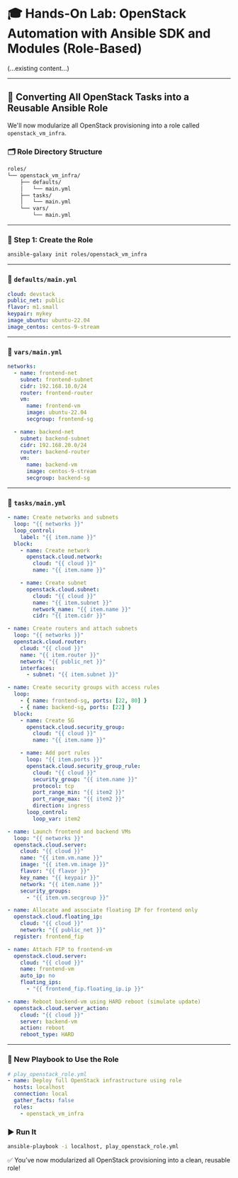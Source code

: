 # 🎓 Hands-On Lab: OpenStack Automation with Ansible SDK and Modules (Role-Based)

(...existing content...)

---

## 🔁 Converting All OpenStack Tasks into a Reusable Ansible Role

We'll now modularize all OpenStack provisioning into a role called `openstack_vm_infra`.

### 🗂️ Role Directory Structure

```bash
roles/
└── openstack_vm_infra/
    ├── defaults/
    │   └── main.yml
    ├── tasks/
    │   └── main.yml
    └── vars/
        └── main.yml
```

---

### 📝 Step 1: Create the Role

```bash
ansible-galaxy init roles/openstack_vm_infra
```

---

### 📄 `defaults/main.yml`

```yaml
cloud: devstack
public_net: public
flavor: m1.small
keypair: mykey
image_ubuntu: ubuntu-22.04
image_centos: centos-9-stream
```

---

### 📄 `vars/main.yml`

```yaml
networks:
  - name: frontend-net
    subnet: frontend-subnet
    cidr: 192.168.10.0/24
    router: frontend-router
    vm:
      name: frontend-vm
      image: ubuntu-22.04
      secgroup: frontend-sg

  - name: backend-net
    subnet: backend-subnet
    cidr: 192.168.20.0/24
    router: backend-router
    vm:
      name: backend-vm
      image: centos-9-stream
      secgroup: backend-sg
```

---

### 📄 `tasks/main.yml`

```yaml
- name: Create networks and subnets
  loop: "{{ networks }}"
  loop_control:
    label: "{{ item.name }}"
  block:
    - name: Create network
      openstack.cloud.network:
        cloud: "{{ cloud }}"
        name: "{{ item.name }}"

    - name: Create subnet
      openstack.cloud.subnet:
        cloud: "{{ cloud }}"
        name: "{{ item.subnet }}"
        network_name: "{{ item.name }}"
        cidr: "{{ item.cidr }}"

- name: Create routers and attach subnets
  loop: "{{ networks }}"
  openstack.cloud.router:
    cloud: "{{ cloud }}"
    name: "{{ item.router }}"
    network: "{{ public_net }}"
    interfaces:
      - subnet: "{{ item.subnet }}"

- name: Create security groups with access rules
  loop:
    - { name: frontend-sg, ports: [22, 80] }
    - { name: backend-sg, ports: [22] }
  block:
    - name: Create SG
      openstack.cloud.security_group:
        cloud: "{{ cloud }}"
        name: "{{ item.name }}"

    - name: Add port rules
      loop: "{{ item.ports }}"
      openstack.cloud.security_group_rule:
        cloud: "{{ cloud }}"
        security_group: "{{ item.name }}"
        protocol: tcp
        port_range_min: "{{ item2 }}"
        port_range_max: "{{ item2 }}"
        direction: ingress
      loop_control:
        loop_var: item2

- name: Launch frontend and backend VMs
  loop: "{{ networks }}"
  openstack.cloud.server:
    cloud: "{{ cloud }}"
    name: "{{ item.vm.name }}"
    image: "{{ item.vm.image }}"
    flavor: "{{ flavor }}"
    key_name: "{{ keypair }}"
    network: "{{ item.name }}"
    security_groups:
      - "{{ item.vm.secgroup }}"

- name: Allocate and associate floating IP for frontend only
  openstack.cloud.floating_ip:
    cloud: "{{ cloud }}"
    network: "{{ public_net }}"
  register: frontend_fip

- name: Attach FIP to frontend-vm
  openstack.cloud.server:
    cloud: "{{ cloud }}"
    name: frontend-vm
    auto_ip: no
    floating_ips:
      - "{{ frontend_fip.floating_ip.ip }}"

- name: Reboot backend-vm using HARD reboot (simulate update)
  openstack.cloud.server_action:
    cloud: "{{ cloud }}"
    server: backend-vm
    action: reboot
    reboot_type: HARD
```

---

### 📘 New Playbook to Use the Role

```yaml
# play_openstack_role.yml
- name: Deploy full OpenStack infrastructure using role
  hosts: localhost
  connection: local
  gather_facts: false
  roles:
    - openstack_vm_infra
```

### ▶️ Run It

```bash
ansible-playbook -i localhost, play_openstack_role.yml
```

✅ You’ve now modularized all OpenStack provisioning into a clean, reusable role!
